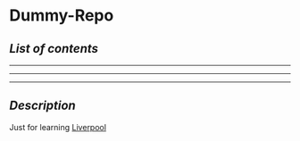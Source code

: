 # **Dummy-Repo**
## *List of contents* 
----
----
----
## *Description*
Just for learning
[Liverpool](https://explore-liverpool.com/wp-content/uploads/2025/02/LFC-.jpg)

